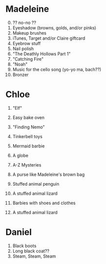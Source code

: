 Madeleine
=========
0. ?? no-no ??
1. Eyeshadow (browns, golds, and/or pinks)
2. Makeup brushes
3. iTunes, Target and/or Claire giftcard
4. Eyebrow stuff
5. Nail polish
6. "The Deathly Hollows Part 1"
7. "Catching Fire"
8. "Noah"
9. Music for the cello song (yo-yo ma, bach??)
10. Bronzer

Chloe
=====
1. "Elf"
2. Easy bake oven
3. "Finding Nemo"
4. Tinkerbell toys
5. Mermaid barbie
6. A globe
7. A-Z Mysteries
8. A purse like Madeleine's brown bag
9. Stuffed animal penguin
10. A stuffed animal lizard

12. Barbies with shoes and clothes
13. A stuffed animal lizard

Daniel
======
1. Black boots
2. Long black coat??
3. Steam, Steam, Steam
